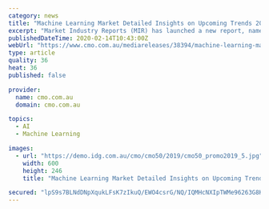 ```yaml
---
category: news
title: "Machine Learning Market Detailed Insights on Upcoming Trends 2019-2030 - Intel, H2O.ai, Amazon Web Services"
excerpt: "Market Industry Reports (MIR) has launched a new report, named ‘Global Machine Learning Market Report 2019-2030’. The report presents crucial market-related information, customer buying behavior, and details on company profiles to help the buyers achieve their goals, effectively in the forthcoming years. Machine Learning Market was ..."
publishedDateTime: 2020-02-14T10:43:00Z
webUrl: "https://www.cmo.com.au/mediareleases/38394/machine-learning-market-detailed-insights-on/"
type: article
quality: 36
heat: 36
published: false

provider:
  name: cmo.com.au
  domain: cmo.com.au

topics:
  - AI
  - Machine Learning

images:
  - url: "https://demo.idg.com.au/cmo/cmo50/2019/cmo50_promo2019_5.jpg"
    width: 600
    height: 246
    title: "Machine Learning Market Detailed Insights on Upcoming Trends 2019-2030 - Intel, H2O.ai, Amazon Web Services"

secured: "lpS9s7BLNdDNpXqukLFsK7zIkuQ/EWO4csrG/NQ/IQMHcNXIpTWMe96263G8KTm9YZafhok5QCrHdCsaHydBw1us9MmrMn3sHMa0bl0Pi3EZ0FCNYrCe7ftLNfLS9CwQnlt4FpzVa3u0Lay7bIrA3LGKqcxB2ptBCdNi+p7Gzdf1GFE/x9hQCSo/bqT+i1snS3K+4UQIWusA2khKjDKPmcwzqrKGcUaIbPX7rktMrVQeZLuaEFZoYGpQayOUYQejPpw39XW4ojvTYuGVRzw5UTPLNyWQNFpxTZp3kUhtNfgVNJMlAfHY4XeNjic7EPLC;hEpFb2qRa83XVYwrYNVhig=="
---
```


